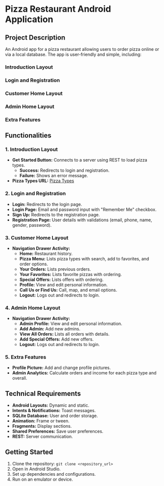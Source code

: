 # Pizza Restaurant Android Application

## Project Description
An Android app for a pizza restaurant allowing users to order pizza online or via a local database. The app is user-friendly and simple, including:

### Introduction Layout
### Login and Registration
### Customer Home Layout
### Admin Home Layout
### Extra Features

## Functionalities

### 1. Introduction Layout
- **Get Started Button:** Connects to a server using REST to load pizza types.
  - **Success:** Redirects to login and registration.
  - **Failure:** Shows an error message.
- **Pizza Types URL:** [Pizza Types](https://18fbea62d74a40eab49f72e12163fe6c.api.mockbin.io/)

### 2. Login and Registration
- **Login:** Redirects to the login page.
- **Login Page:** Email and password input with "Remember Me" checkbox.
- **Sign Up:** Redirects to the registration page.
- **Registration Page:** User details with validations (email, phone, name, gender, password).

### 3. Customer Home Layout
- **Navigation Drawer Activity:**
  - **Home:** Restaurant history.
  - **Pizza Menu:** Lists pizza types with search, add to favorites, and order options.
  - **Your Orders:** Lists previous orders.
  - **Your Favorites:** Lists favorite pizzas with ordering.
  - **Special Offers:** Lists offers with ordering.
  - **Profile:** View and edit personal information.
  - **Call Us or Find Us:** Call, map, and email options.
  - **Logout:** Logs out and redirects to login.

### 4. Admin Home Layout
- **Navigation Drawer Activity:**
  - **Admin Profile:** View and edit personal information.
  - **Add Admin:** Add new admins.
  - **View All Orders:** Lists all orders with details.
  - **Add Special Offers:** Add new offers.
  - **Logout:** Logs out and redirects to login.

### 5. Extra Features
- **Profile Picture:** Add and change profile pictures.
- **Admin Analytics:** Calculate orders and income for each pizza type and overall.

## Technical Requirements
- **Android Layouts:** Dynamic and static.
- **Intents & Notifications:** Toast messages.
- **SQLite Database:** User and order storage.
- **Animation:** Frame or tween.
- **Fragments:** Display sections.
- **Shared Preferences:** Save user preferences.
- **REST:** Server communication.

## Getting Started
1. Clone the repository: `git clone <repository_url>`
2. Open in Android Studio.
3. Set up dependencies and configurations.
4. Run on an emulator or device.
